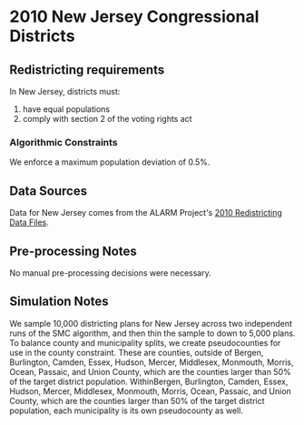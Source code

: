 # 2010 New Jersey Congressional Districts

## Redistricting requirements
In New Jersey, districts must:

1. have equal populations
2. comply with section 2 of the voting rights act

### Algorithmic Constraints
We enforce a maximum population deviation of 0.5%.

## Data Sources
Data for New Jersey comes from the ALARM Project's [2010 Redistricting Data Files](https://alarm-redist.github.io/posts/2021-08-10-census-2020/).

## Pre-processing Notes
No manual pre-processing decisions were necessary.

## Simulation Notes
We sample 10,000 districting plans for New Jersey across two independent runs of the SMC algorithm, and then thin the sample to down to 5,000 plans. To balance county and municipality splits, we create pseudocounties for use in the county constraint. These are counties, outside of Bergen, Burlington, Camden, Essex, Hudson, Mercer, Middlesex, Monmouth, Morris, Ocean, Passaic, and Union County, which are the counties larger than 50% of the target district population. WithinBergen, Burlington, Camden, Essex, Hudson, Mercer, Middlesex, Monmouth, Morris, Ocean, Passaic, and Union County, which are the counties larger than 50% of the target district population, each municipality is its own pseudocounty as well.
